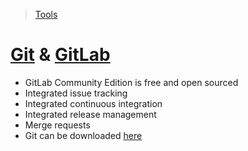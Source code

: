 >[Tools](./Tools-decisions.md)
# [Git](https://git-scm.com/) & [GitLab](https://about.gitlab.com/)
* GitLab Community Edition is free and open sourced
* Integrated issue tracking
* Integrated continuous integration
* Integrated release management
* Merge requests
* Git can be downloaded [here](https://git-scm.com/)